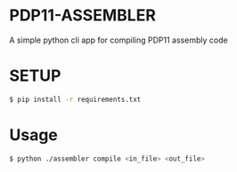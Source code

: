 # PDP11-ASSEMBLER
A simple python cli app for compiling PDP11 assembly code

# SETUP
```bash
$ pip install -r requirements.txt
```
# Usage
```bash
$ python ./assembler compile <in_file> <out_file>
```
